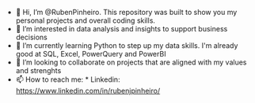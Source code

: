 - 👋 Hi, I’m @RubenPinheiro. This repository was built to show you my personal projects and overall coding skills.
- 👀 I’m interested in data analysis and insights to support business decisions
- 🌱 I’m currently learning Python to step up my data skills. I'm already good at SQL, Excel, PowerQuery and PowerBI 
- 💞️ I’m looking to collaborate on projects that are aligned with my values and strenghts
- 📫 How to reach me: * Linkedin: https://www.linkedin.com/in/rubenjpinheiro/

<!---
RubenPinheiro/RubenPinheiro is a ✨ special ✨ repository because its `README.md` (this file) appears on your GitHub profile.
You can click the Preview link to take a look at your changes.
--->
